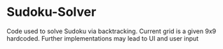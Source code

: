 # Sudoku-Solver

Code used to solve Sudoku via backtracking. Current grid is a given 9x9 hardcoded. Further implementations may lead to UI and user input
